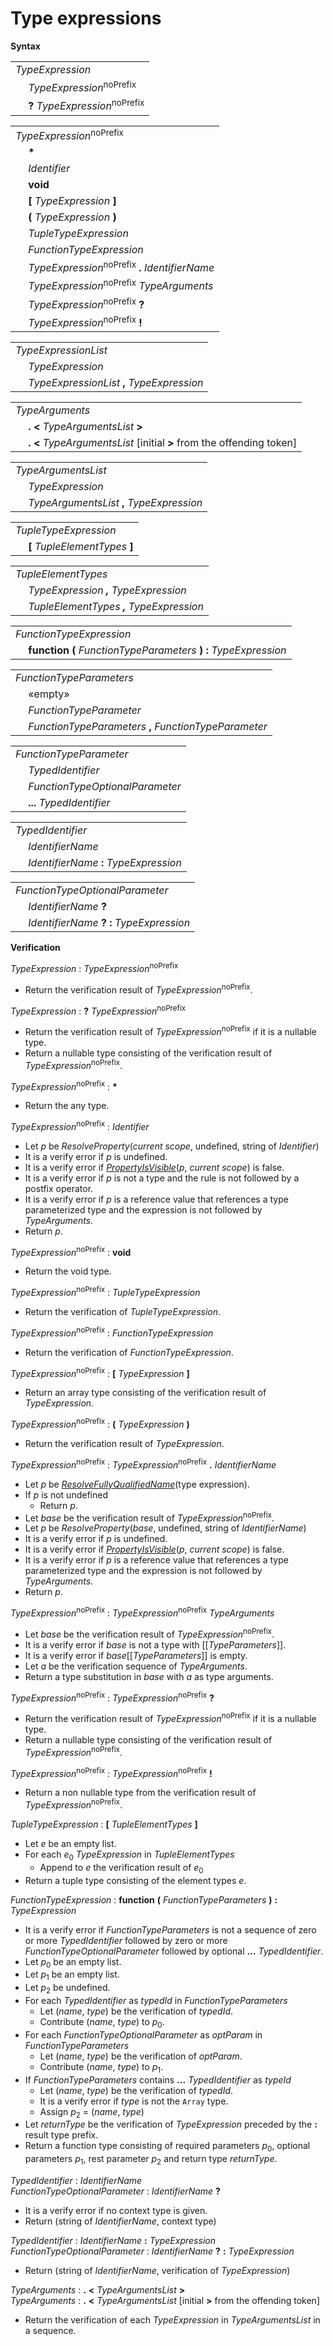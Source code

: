 # Type expressions

**Syntax**

<table>
    <tr>
        <td colspan="2"><i>TypeExpression</i></td>
    </tr>
    <tr>
        <td>&nbsp;</td><td><i>TypeExpression</i><sup>noPrefix</sup></td>
    </tr>
    <tr>
        <td>&nbsp;</td><td><b>?</b> <i>TypeExpression</i><sup>noPrefix</sup></td>
    </tr>
</table>

<table>
    <tr>
        <td colspan="2"><i>TypeExpression</i><sup>noPrefix</sup></td>
    </tr>
    <tr>
        <td>&nbsp;</td><td><b>*</b></td>
    </tr>
    <tr>
        <td>&nbsp;</td><td><i>Identifier</i></td>
    </tr>
    <tr>
        <td>&nbsp;</td><td><b>void</b></td>
    </tr>
    <tr>
        <td>&nbsp;</td><td><b>&#x5B;</b> <i>TypeExpression</i> <b>&#x5D;</b></td>
    </tr>
    <tr>
        <td>&nbsp;</td><td><b>&#x28;</b> <i>TypeExpression</i> <b>&#x29;</b></td>
    </tr>
    <tr>
        <td>&nbsp;</td><td><i>TupleTypeExpression</i></td>
    </tr>
    <tr>
        <td>&nbsp;</td><td><i>FunctionTypeExpression</i></td>
    </tr>
    <tr>
        <td>&nbsp;</td><td><i>TypeExpression</i><sup>noPrefix</sup> <b>.</b> <i>IdentifierName</i></td>
    </tr>
    <tr>
        <td>&nbsp;</td><td><i>TypeExpression</i><sup>noPrefix</sup> <i>TypeArguments</i></td>
    </tr>
    <tr>
        <td>&nbsp;</td><td><i>TypeExpression</i><sup>noPrefix</sup> <b>?</b></td>
    </tr>
    <tr>
        <td>&nbsp;</td><td><i>TypeExpression</i><sup>noPrefix</sup> <b>!</b></td>
    </tr>
</table>

<table>
    <tr>
        <td colspan="2"><i>TypeExpressionList</i></td>
    </tr>
    <tr>
        <td>&nbsp;</td><td><i>TypeExpression</i></td>
    </tr>
    <tr>
        <td>&nbsp;</td><td><i>TypeExpressionList</i> <b>,</b> <i>TypeExpression</i></td>
    </tr>
</table>

<table>
    <tr>
        <td colspan="2"><i>TypeArguments</i></td>
    </tr>
    <tr>
        <td>&nbsp;</td><td><b>.</b> <b>&lt;</b> <i>TypeArgumentsList</i> <b>&gt;</b></td>
    </tr>
    <tr>
        <td>&nbsp;</td><td><b>.</b> <b>&lt;</b> <i>TypeArgumentsList</i> [initial <b>&gt;</b> from the offending token]</td>
    </tr>
</table>

<table>
    <tr>
        <td colspan="2"><i>TypeArgumentsList</i></td>
    </tr>
    <tr>
        <td>&nbsp;</td><td><i>TypeExpression</i></td>
    </tr>
    <tr>
        <td>&nbsp;</td><td><i>TypeArgumentsList</i> <b>,</b> <i>TypeExpression</i></td>
    </tr>
</table>

<table>
    <tr>
        <td colspan="2"><i>TupleTypeExpression</i></td>
    </tr>
    <tr>
        <td>&nbsp;</td><td><b>&#x5B;</b> <i>TupleElementTypes</i> <b>&#x5D;</b></td>
    </tr>
</table>

<table>
    <tr>
        <td colspan="2"><i>TupleElementTypes</i></td>
    </tr>
    <tr>
        <td>&nbsp;</td><td><i><i>TypeExpression</i> <b>,</b> <i>TypeExpression</i></i></td>
    </tr>
    <tr>
        <td>&nbsp;</td><td><i><i>TupleElementTypes</i> <b>,</b> <i>TypeExpression</i></i></td>
    </tr>
</table>

<table>
    <tr>
        <td colspan="2"><i>FunctionTypeExpression</i></td>
    </tr>
    <tr>
        <td>&nbsp;</td><td><b>function</b> <b>(</b> <i>FunctionTypeParameters</i> <b>)</b> <b>:</b> <i>TypeExpression</i></td>
    </tr>
</table>

<table>
    <tr>
        <td colspan="2"><i>FunctionTypeParameters</i></td>
    </tr>
    <tr>
        <td>&nbsp;</td><td>«empty»</td>
    </tr>
    <tr>
        <td>&nbsp;</td><td><i>FunctionTypeParameter</i></td>
    </tr>
    <tr>
        <td>&nbsp;</td><td><i>FunctionTypeParameters</i> <b>,</b> <i>FunctionTypeParameter</i></td>
    </tr>
</table>

<table>
    <tr>
        <td colspan="2"><i>FunctionTypeParameter</i></td>
    </tr>
    <tr>
        <td>&nbsp;</td><td><i>TypedIdentifier</i></td>
    </tr>
    <tr>
        <td>&nbsp;</td><td><i>FunctionTypeOptionalParameter</i></td>
    </tr>
    <tr>
        <td>&nbsp;</td><td><b>...</b> <i>TypedIdentifier</i></td>
    </tr>
</table>

<table>
    <tr>
        <td colspan="2"><i>TypedIdentifier</i></td>
    </tr>
    <tr>
        <td>&nbsp;</td><td><i>IdentifierName</i></td>
    </tr>
    <tr>
        <td>&nbsp;</td><td><i>IdentifierName</i> <b>:</b> <i>TypeExpression</i></td>
    </tr>
</table>

<table>
    <tr>
        <td colspan="2"><i>FunctionTypeOptionalParameter</i></td>
    </tr>
    <tr>
        <td>&nbsp;</td><td><i>IdentifierName</i> <b>?</b></td>
    </tr>
    <tr>
        <td>&nbsp;</td><td><i>IdentifierName</i> <b>?</b> <b>:</b> <i>TypeExpression</i></td>
    </tr>
</table>

**Verification**

<i>TypeExpression</i> : <i>TypeExpression</i><sup>noPrefix</sup>

* Return the verification result of <i>TypeExpression</i><sup>noPrefix</sup>.

<i>TypeExpression</i> : <b>?</b> <i>TypeExpression</i><sup>noPrefix</sup>

* Return the verification result of <i>TypeExpression</i><sup>noPrefix</sup> if it is a nullable type.
* Return a nullable type consisting of the verification result of <i>TypeExpression</i><sup>noPrefix</sup>.

<i>TypeExpression</i><sup>noPrefix</sup> : <b>*</b>

* Return the any type.

<i>TypeExpression</i><sup>noPrefix</sup> : <i>Identifier</i>

* Let *p* be *ResolveProperty*(*current scope*, undefined, string of <i>Identifier</i>)
* It is a verify error if *p* is undefined.
* It is a verify error if [*PropertyIsVisible*](*p*, *current scope*) is false.
* It is a verify error if *p* is not a type and the rule is not followed by a postfix operator.
* It is a verify error if *p* is a reference value that references a type parameterized type and the expression is not followed by <i>TypeArguments</i>.
* Return *p*.

<i>TypeExpression</i><sup>noPrefix</sup> : <b>void</b>

* Return the void type.

<i>TypeExpression</i><sup>noPrefix</sup> : <i>TupleTypeExpression</i>

* Return the verification of <i>TupleTypeExpression</i>.

<i>TypeExpression</i><sup>noPrefix</sup> : <i>FunctionTypeExpression</i>

* Return the verification of <i>FunctionTypeExpression</i>.

<i>TypeExpression</i><sup>noPrefix</sup> : <b>&#x5B;</b> <i>TypeExpression</i> <b>&#x5D;</b>

* Return an array type consisting of the verification result of <i>TypeExpression</i>.

<i>TypeExpression</i><sup>noPrefix</sup> : <b>&#x28;</b> <i>TypeExpression</i> <b>&#x29;</b>

* Return the verification result of <i>TypeExpression</i>.

<i>TypeExpression</i><sup>noPrefix</sup> : <i>TypeExpression</i><sup>noPrefix</sup> <b>.</b> <i>IdentifierName</i>

* Let *p* be [*ResolveFullyQualifiedName*](./fully-qualified-names.md#resolvefullyqualifiednamee)(type expression).
* If *p* is not undefined
  * Return *p*.
* Let *base* be the verification result of <i>TypeExpression</i><sup>noPrefix</sup>.
* Let *p* be *ResolveProperty*(*base*, undefined, string of <i>IdentifierName</i>)
* It is a verify error if *p* is undefined.
* It is a verify error if [*PropertyIsVisible*](*p*, *current scope*) is false.
* It is a verify error if *p* is a reference value that references a type parameterized type and the expression is not followed by <i>TypeArguments</i>.
* Return *p*.

<i>TypeExpression</i><sup>noPrefix</sup> : <i>TypeExpression</i><sup>noPrefix</sup> <i>TypeArguments</i>

* Let *base* be the verification result of <i>TypeExpression</i><sup>noPrefix</sup>.
* It is a verify error if *base* is not a type with \[\[*TypeParameters*\]\].
* It is a verify error if *base*\[\[*TypeParameters*\]\] is empty.
* Let *a* be the verification sequence of <i>TypeArguments</i>.
* Return a type substitution in *base* with *a* as type arguments.

<i>TypeExpression</i><sup>noPrefix</sup> : <i>TypeExpression</i><sup>noPrefix</sup> <b>?</b>

* Return the verification result of <i>TypeExpression</i><sup>noPrefix</sup> if it is a nullable type.
* Return a nullable type consisting of the verification result of <i>TypeExpression</i><sup>noPrefix</sup>.

<i>TypeExpression</i><sup>noPrefix</sup> : <i>TypeExpression</i><sup>noPrefix</sup> <b>!</b>

* Return a non nullable type from the verification result of <i>TypeExpression</i><sup>noPrefix</sup>.

<i>TupleTypeExpression</i> : <b>&#x5B;</b> <i>TupleElementTypes</i> <b>&#x5D;</b>

* Let *e* be an empty list.
* For each *e*<sub>0</sub> <i>TypeExpression</i> in <i>TupleElementTypes</i>
  * Append to *e* the verification result of *e*<sub>0</sub>
* Return a tuple type consisting of the element types *e*.

<i>FunctionTypeExpression</i> : <b>function</b> <b>(</b> <i>FunctionTypeParameters</i> <b>)</b> <b>:</b> <i>TypeExpression</i>

* It is a verify error if <i>FunctionTypeParameters</i> is not a sequence of zero or more <i>TypedIdentifier</i> followed by zero or more <i>FunctionTypeOptionalParameter</i> followed by optional <b>...</b> <i>TypedIdentifier</i>.
* Let *p*<sub>0</sub> be an empty list.
* Let *p*<sub>1</sub> be an empty list.
* Let *p*<sub>2</sub> be undefined.
* For each <i>TypedIdentifier</i> as *typedId* in <i>FunctionTypeParameters</i>
  * Let (*name*, *type*) be the verification of *typedId*.
  * Contribute (*name*, *type*) to *p*<sub>0</sub>.
* For each <i>FunctionTypeOptionalParameter</i> as *optParam* in <i>FunctionTypeParameters</i>
  * Let (*name*, *type*) be the verification of *optParam*.
  * Contribute (*name*, *type*) to *p*<sub>1</sub>.
* If <i>FunctionTypeParameters</i> contains <b>...</b> <i>TypedIdentifier</i> as *typeId*
  * Let (*name*, *type*) be the verification of *typedId*.
  * It is a verify error if *type* is not the `Array` type.
  * Assign *p*<sub>2</sub> = (*name*, *type*)
* Let *returnType* be the verification of <i>TypeExpression</i> preceded by the <b>:</b> result type prefix.
* Return a function type consisting of required parameters *p*<sub>0</sub>, optional parameters *p*<sub>1</sub>, rest parameter *p*<sub>2</sub> and return type *returnType*.

<i>TypedIdentifier</i> : <i>IdentifierName</i><br>
<i>FunctionTypeOptionalParameter</i> : <i>IdentifierName</i> <b>?</b>

* It is a verify error if no context type is given.
* Return (string of <i>IdentifierName</i>, context type)

<i>TypedIdentifier</i> : <i>IdentifierName</i> <b>:</b> <i>TypeExpression</i><br>
<i>FunctionTypeOptionalParameter</i> : <i>IdentifierName</i> <b>?</b> <b>:</b> <i>TypeExpression</i>

* Return (string of <i>IdentifierName</i>, verification of <i>TypeExpression</i>)

<i>TypeArguments</i> : <b>.</b> <b>&lt;</b> <i>TypeArgumentsList</i> <b>&gt;</b><br>
<i>TypeArguments</i> : <b>.</b> <b>&lt;</b> <i>TypeArgumentsList</i> \[initial <b>&gt;</b> from the offending token\]

* Return the verification of each <i>TypeExpression</i> in <i>TypeArgumentsList</i> in a sequence.

[*PropertyIsVisible*]: visibility.md#propertyisvisible